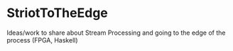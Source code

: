 # StriotToTheEdge
Ideas/work to share about Stream Processing and going to the edge of the process (FPGA, Haskell)

